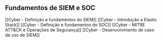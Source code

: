
## Fundamentos de SIEM e SOC
[[Cyber - Definição e fundamentos do SIEM]]
[[Cyber - Introdução a Elastic Stack]]
[[Cyber - Definição e fundamentos do SOC]]
[[Cyber - MITRE ATT&CK e Operações de Segurança]]
[[Cyber - Desenvolvimento de caso de uso de SIEM]]
